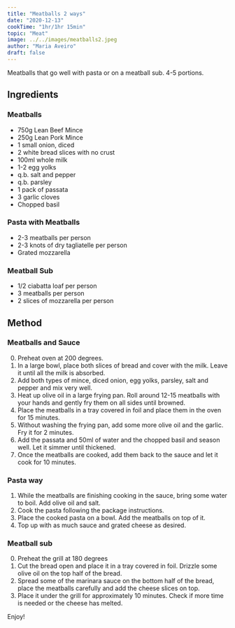 ```yaml
---
title: "Meatballs 2 ways"
date: "2020-12-13"
cookTime: "1hr/1hr 15min"
topic: "Meat"
image: ../../images/meatballs2.jpeg
author: "Maria Aveiro"
draft: false
---
```


Meatballs that go well with pasta or on a meatball sub.
4-5 portions.

## Ingredients

### Meatballs

- 750g Lean Beef Mince
- 250g Lean Pork Mince
- 1 small onion, diced
- 2 white bread slices with no crust
- 100ml whole milk
- 1-2 egg yolks
- q.b. salt and pepper
- q.b. parsley
- 1 pack of passata
- 3 garlic cloves
- Chopped basil

### Pasta with Meatballs

- 2-3 meatballs per person
- 2-3 knots of dry tagliatelle per person
- Grated mozzarella

### Meatball Sub

- 1/2 ciabatta loaf per person
- 3 meatballs per person
- 2 slices of mozzarella per person

## Method

### Meatballs and Sauce

0. Preheat oven at 200 degrees.
1. In a large bowl, place both slices of bread and cover with the milk. Leave it until all the milk is absorbed.
1. Add both types of mince, diced onion, egg yolks, parsley, salt and pepper and mix very well.
1. Heat up olive oil in a large frying pan. Roll around 12-15 meatballs with your hands and gently fry them on all sides until browned.
1. Place the meatballs in a tray covered in foil and place them in the oven for 15 minutes.
1. Without washing the frying pan, add some more olive oil and the garlic. Fry it for 2 minutes.
1. Add the passata and 50ml of water and the chopped basil and season well. Let it simmer until thickened.
1. Once the meatballs are cooked, add them back to the sauce and let it cook for 10 minutes.

### Pasta way

1. While the meatballs are finishing cooking in the sauce, bring some water to boil. Add olive oil and salt.
2. Cook the pasta following the package instructions.
3. Place the cooked pasta on a bowl. Add the meatballs on top of it.
4. Top up with as much sauce and grated cheese as desired.

### Meatball sub

0. Preheat the grill at 180 degrees
1. Cut the bread open and place it in a tray covered in foil. Drizzle some olive oil on the top half of the bread.
1. Spread some of the marinara sauce on the bottom half of the bread, place the meatballs carefully and add the cheese slices on top.
1. Place it under the grill for approximately 10 minutes. Check if more time is needed or the cheese has melted.

Enjoy!
